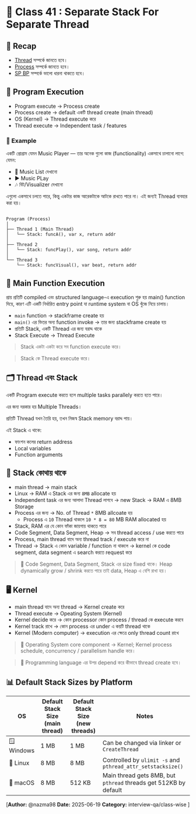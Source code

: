 # 🧵 Class 41 : Separate Stack For Separate Thread

## 🔁 Recap

- [Thread](https://nesohq.github.io/bgce-archive/interview-qna/class-wise/golang038-thread/index.html) সম্পর্কে জানতে হবে।
- [Process](https://nesohq.github.io/bgce-archive/interview-qna/class-wise/golang034-breaking-the-cpu-and-process/index.html) সম্পর্কে জানতে হবে।
- [SP BP](https://nesohq.github.io/bgce-archive/interview-qna/class-wise/golang035-BP-SP/index.html) সম্পর্কে ভালো ধারনা থাকতে হবে।

## 🧠 Program Execution

- Program execute → Process create
- Process create → default একটি thread create (main thread)
- OS (Kernel) → Thread execute করে
- Thread execute → Independent task / features

### 🧪 Example

একটি প্রোগ্রাম যেমন Music Player — তার অনেক গুলো কাজ (functionality) একসাথে চালানো লাগে:
যেমন:

- 🎵 Music List দেখানো
- ▶️ Music PLay
- 🎶 বিট/Visualizer দেখানো

এগুলো একসাথে চলতে পারে, কিন্তু একটার কাজ আরেকটাকে আটকে রাখতে পারে না।
এই জন্যই Thread ব্যবহার করা হয়।

```plaintext

Program (Process)
│
├── Thread 1 (Main Thread)
│   └── Stack: funcA(), var x, return addr
│
├── Thread 2
│   └── Stack: funcPlay(), var song, return addr
│
└── Thread 3
    └── Stack: funcVisual(), var beat, return addr
```

## 🧷 Main Function Execution

প্রায় প্রতিটি compiled এবং structured language-এ execution শুরু হয় main() function দিয়ে, কারণ এটি একটি নির্ধারিত entry point যা runtime system বা OS খুঁজে নিয়ে চালায়।

- `main` function → stackframe create হয়
- `main()` এর ভিতর অন্য function invoke → তার জন্য stackframe create হয়
- প্রতিটি Stack, একটি Thread এর জন্য বরাদ্দ থাকে
- Stack Execute → Thread Execute

> Stack একটা একটা করে সব function execute করে।

> Stack কে Thread execute করে।

## 🗂️ Thread এবং Stack

একটি Program execute করতে হলে multiple tasks parallely করতে হতে পারে।

এর জন্য দরকার হয় Multiple Threads।

প্রতিটি Thread যখন তৈরি হয়, তখন নিজস্ব Stack memory বরাদ্দ পায়।

এই Stack এ থাকে:

- ফাংশন কলের return address
- Local variables
- Function arguments

## 💾 Stack কোথায় থাকে

- main thread → main stack
- Linux → RAM এ Stack এর জন্য `8MB` allocate হয়
- Independent task এর জন্য আলাদা Thread লাগবে → new Stack → RAM এ 8MB Storage
- Process এর জন্য → No. of Thread `*` 8MB allcoate হয়
  - Process এ `10` Thread থাকলে `10 * 8 = 80` MB RAM allocated হয়
- Stack, RAM এর যে কোন ফাঁকা জায়গায় থাকতে পারে
- Code Segment, Data Segment, Heap → সব thread access / use করতে পারে
- Process, main thread বাদে অন্য thread track / execute করে না
- Thread → Stack এ কোন variable / function না থাকলে → kernel কে code segment, data segment এ search করতে request করে

> 📌 Code Segment, Data Segment, Stack এর size fixed থাকে। Heap dynamically grow / shrink করতে পারে তাই data, Heap এ বেশি রাখা হয়।

## 🖥️ Kernel

- main thread বাদে অন্য thread → Kernel create করে
- Thread execute → Opeating System (Kernel)
- Kernel decide করে → কোন processor কোন process / thread কে execute করবে
- Kernel track রাখে → কোন process এর under এ কয়টি thread থাকে
- Kernel (Modern computer) → execution এর ক্ষেত্রে only thread count রাখে

> 🧠 Operating System core component → Kernel; Kernel process schedule, concurrency / parallelism handle করে।

> 🧾 Programming language এর উপর depend করে কীভাবে thread create হবে।

## 📊 Default Stack Sizes by Platform

| OS         | Default Stack Size (main thread) | Default Stack Size (new threads) | Notes                                                            |
| ---------- | -------------------------------- | -------------------------------- | ---------------------------------------------------------------- |
| 🪟 Windows | 1 MB                             | 1 MB                             | Can be changed via linker or `CreateThread`                      |
| 🐧 Linux   | 8 MB                             | 8 MB                             | Controlled by `ulimit -s` and `pthread_attr_setstacksize()`      |
| 🍎 macOS   | 8 MB                             | 512 KB                           | Main thread gets 8MB, but `pthread` threads get 512KB by default |

[**Author:** @nazma98
**Date:** 2025-06-19
**Category:** interview-qa/class-wise
]
